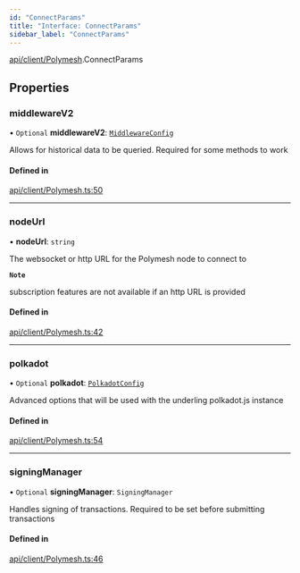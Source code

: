 ```yaml
---
id: "ConnectParams"
title: "Interface: ConnectParams"
sidebar_label: "ConnectParams"
---
```


[api/client/Polymesh](../../../../../modules/API/Client/Polymesh/Polymesh.md).ConnectParams

## Properties

### middlewareV2

• `Optional` **middlewareV2**: [`MiddlewareConfig`](../../Types/MiddlewareConfig/MiddlewareConfig.md)

Allows for historical data to be queried. Required for some methods to work

#### Defined in

[api/client/Polymesh.ts:50](https://github.com/PolymeshAssociation/polymesh-sdk/blob/978e4ded6/src/api/client/Polymesh.ts#L50)

___

### nodeUrl

• **nodeUrl**: `string`

The websocket or http URL for the Polymesh node to connect to

**`Note`**

subscription features are not available if an http URL is provided

#### Defined in

[api/client/Polymesh.ts:42](https://github.com/PolymeshAssociation/polymesh-sdk/blob/978e4ded6/src/api/client/Polymesh.ts#L42)

___

### polkadot

• `Optional` **polkadot**: [`PolkadotConfig`](../../Types/PolkadotConfig/PolkadotConfig.md)

Advanced options that will be used with the underling polkadot.js instance

#### Defined in

[api/client/Polymesh.ts:54](https://github.com/PolymeshAssociation/polymesh-sdk/blob/978e4ded6/src/api/client/Polymesh.ts#L54)

___

### signingManager

• `Optional` **signingManager**: `SigningManager`

Handles signing of transactions. Required to be set before submitting transactions

#### Defined in

[api/client/Polymesh.ts:46](https://github.com/PolymeshAssociation/polymesh-sdk/blob/978e4ded6/src/api/client/Polymesh.ts#L46)
